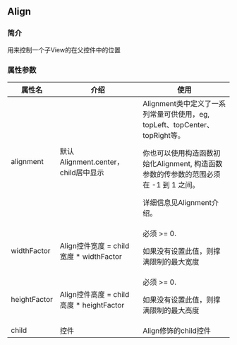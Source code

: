 ## Align

### 简介
用来控制一个子View的在父控件中的位置

### 属性参数
属性名 |  介绍 | 使用 
---| ---| ---
alignment |  默认 Alignment.center，child居中显示 | Alignment类中定义了一系列常量可供使用，eg, topLeft、topCenter、topRight等。 <p>你也可以使用构造函数初始化Alignment, 构造函数参数的传参数的范围必须在 -1 到 1 之间。<p>详细信息见Alignment介绍。
widthFactor | Align控件宽度 = child宽度 * widthFactor | 必须 >= 0. <p> 如果没有设置此值，则撑满限制的最大宽度
heightFactor | Align控件高度 = child高度 * heightFactor | 必须 >= 0. <p>如果没有设置此值，则撑满限制的最大高度
child |  控件 | Align修饰的child控件

